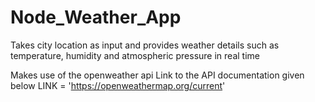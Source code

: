 # Node_Weather_App

Takes city location as input and provides weather details such as temperature, humidity and atmospheric pressure
in real time 

Makes use of the openweather api 
Link to the API documentation given below 
LINK = 'https://openweathermap.org/current'
